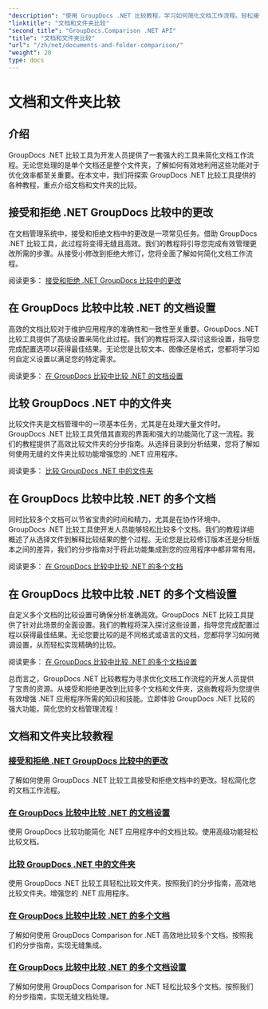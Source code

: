 ```yaml
---
"description": "使用 GroupDocs .NET 比较教程，学习如何简化文档工作流程。轻松接受、拒绝更改以及比较文档和文件夹。"
"linktitle": "文档和文件夹比较"
"second_title": "GroupDocs.Comparison .NET API"
"title": "文档和文件夹比较"
"url": "/zh/net/documents-and-folder-comparison/"
"weight": 20
type: docs
---
```

# 文档和文件夹比较

## 介绍

GroupDocs .NET 比较工具为开发人员提供了一套强大的工具来简化文档工作流程。无论您处理的是单个文档还是整个文件夹，了解如何有效地利用这些功能对于优化效率都至关重要。在本文中，我们将探索 GroupDocs .NET 比较工具提供的各种教程，重点介绍文档和文件夹的比较。

## 接受和拒绝 .NET GroupDocs 比较中的更改

在文档管理系统中，接受和拒绝文档中的更改是一项常见任务。借助 GroupDocs .NET 比较工具，此过程将变得无缝且高效。我们的教程将引导您完成有效管理更改所需的步骤。从接受小修改到拒绝大修订，您将全面了解如何简化文档工作流程。

阅读更多： [接受和拒绝 .NET GroupDocs 比较中的更改](./accept-reject-changes-dotnet/)

## 在 GroupDocs 比较中比较 .NET 的文档设置

高效的文档比较对于维护应用程序的准确性和一致性至关重要。GroupDocs .NET 比较工具提供了高级设置来简化此过程。我们的教程将深入探讨这些设置，指导您完成配置选项以获得最佳结果。无论您是比较文本、图像还是格式，您都将学习如何自定义设置以满足您的特定需求。

阅读更多： [在 GroupDocs 比较中比较 .NET 的文档设置](./compare-documents-settings-dotnet/)

## 比较 GroupDocs .NET 中的文件夹

比较文件夹是文档管理中的一项基本任务，尤其是在处理大量文件时。GroupDocs .NET 比较工具凭借其直观的界面和强大的功能简化了这一流程。我们的教程提供了高效比较文件夹的分步指南。从选择目录到分析结果，您将了解如何使用无缝的文件夹比较功能增强您的 .NET 应用程序。

阅读更多： [比较 GroupDocs .NET 中的文件夹](./compare-folders-dotnet/)

## 在 GroupDocs 比较中比较 .NET 的多个文档

同时比较多个文档可以节省宝贵的时间和精力，尤其是在协作环境中。GroupDocs .NET 比较工具使开发人员能够轻松比较多个文档。我们的教程详细概述了从选择文件到解释比较结果的整个过程。无论您是比较修订版本还是分析版本之间的差异，我们的分步指南对于将此功能集成到您的应用程序中都非常有用。

阅读更多： [在 GroupDocs 比较中比较 .NET 的多个文档](./compare-multiple-documents-dotnet/)

## 在 GroupDocs 比较中比较 .NET 的多个文档设置

自定义多个文档的比较设置可确保分析准确高效。GroupDocs .NET 比较工具提供了针对此场景的全面设置。我们的教程将深入探讨这些设置，指导您完成配置过程以获得最佳结果。无论您要比较的是不同格式或语言的文档，您都将学习如何微调设置，从而轻松实现精确的比较。

阅读更多： [在 GroupDocs 比较中比较 .NET 的多个文档设置](./compare-multiple-documents-settings-dotnet/)

总而言之，GroupDocs .NET 比较教程为寻求优化文档工作流程的开发人员提供了宝贵的资源。从接受和拒绝更改到比较多个文档和文件夹，这些教程将为您提供有效增强 .NET 应用程序所需的知识和技能。立即体验 GroupDocs .NET 比较的强大功能，简化您的文档管理流程！
## 文档和文件夹比较教程
### [接受和拒绝 .NET GroupDocs 比较中的更改](./accept-reject-changes-dotnet/)
了解如何使用 GroupDocs .NET 比较工具接受和拒绝文档中的更改。轻松简化您的文档工作流程。
### [在 GroupDocs 比较中比较 .NET 的文档设置](./compare-documents-settings-dotnet/)
使用 GroupDocs 比较功能简化 .NET 应用程序中的文档比较。使用高级功能轻松比较文档。
### [比较 GroupDocs .NET 中的文件夹](./compare-folders-dotnet/)
使用 GroupDocs .NET 比较工具轻松比较文件夹。按照我们的分步指南，高效地比较文件夹。增强您的 .NET 应用程序。
### [在 GroupDocs 比较中比较 .NET 的多个文档](./compare-multiple-documents-dotnet/)
了解如何使用 GroupDocs Comparison for .NET 高效地比较多个文档。按照我们的分步指南，实现无缝集成。
### [在 GroupDocs 比较中比较 .NET 的多个文档设置](./compare-multiple-documents-settings-dotnet/)
了解如何使用 GroupDocs Comparison for .NET 轻松比较多个文档。按照我们的分步指南，实现无缝文档处理。